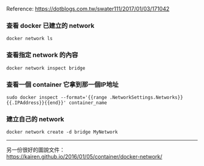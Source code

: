 Reference: https://dotblogs.com.tw/swater111/2017/01/03/171042


### 查看 docker 已建立的 network

```console
docker network ls
```


### 查看指定 network 的內容

```console
docker network inspect bridge
```


### 查看一個 container 它拿到那一個IP地址

```console
sudo docker inspect --format='{{range .NetworkSettings.Networks}}{{.IPAddress}}{{end}}' container_name
```


### 建立自己的 network

```console
docker network create -d bridge MyNetwork
```

- - - -

另一份很好的圖說文件： https://kairen.github.io/2016/01/05/container/docker-network/
